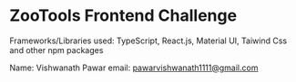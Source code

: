 # ZooTools Frontend Challenge

Frameworks/Libraries used: TypeScript, React.js, Material UI, Taiwind Css and other npm packages

Name: Vishwanath Pawar
email: pawarvishwanath1111@gmail.com
